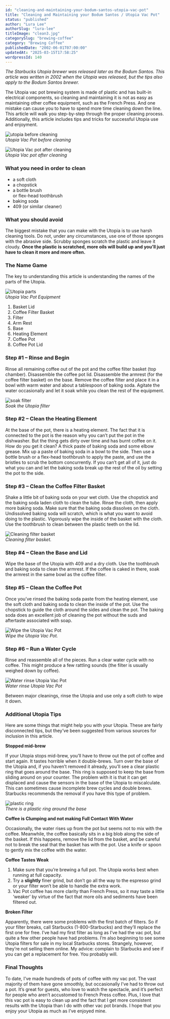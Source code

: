 ```yaml
---
id: "cleaning-and-maintaining-your-bodum-santos-utopia-vac-pot"
title: "Cleaning and Maintaining your Bodum Santos / Utopia Vac Pot"
status: "published"
author: "Lura Lee"
authorSlug: "lura-lee"
titleImage: "clean3.jpg"
categorySlug: "brewing-coffee"
category: "Brewing Coffee"
publishedDate: "2002-06-01T07:00:00"
updatedAt: "2025-03-15T17:58:25"
wordpressId: 140
---
```


*The Starbucks Utopia brewer was released later as the Bodum Santos. This article was written in 2002 when the Utopia was released, but the tips also apply to the Bodum Santos brewer.*

The Utopia vac pot brewing system is made of plastic and has built-in electrical components, so cleaning and maintaining it is not as easy as maintaining other coffee equipment, such as the French Press. And one mistake can cause you to have to spend more time cleaning down the line. This article will walk you step-by-step through the proper cleaning process. Additionally, this article includes tips and tricks for successful Utopia use and enjoyment.

![utopia before cleaning](dirty11.jpg)  
*Utopia Vac Pot before cleaning*

![Utopia Vac pot after cleaning](clean3.jpg)  
*Utopia Vac pot after cleaning*

### What you need in order to clean

-   a soft cloth
-   a chopstick
-   a bottle brush  
    or flex-head toothbrush
-   baking soda
-   409 (or similar cleaner)

### What you should avoid

The biggest mistake that you can make with the Utopia is to use harsh cleaning tools. Do not, under any circumstances, use one of those sponges with the abrasive side. Scrubby sponges scratch the plastic and leave it cloudy. **Once the plastic is scratched, more oils will build up and you’ll just have to clean it more and more often.**

### The Name Game

The key to understanding this article is understanding the names of the parts of the Utopia.

![Utopia parts](equipnum_150.jpg)  
*Utopia Vac Pot Equipment*

1.  Basket Lid
2.  Coffee Filter Basket
3.  Filter
4.  Arm Rest
5.  Base
6.  Heating Element
7.  Coffee Pot
8.  Coffee Pot Lid

### Step #1 – Rinse and Begin

Rinse all remaining coffee out of the pot and the coffee filter basket (top chamber). Disassemble the coffee pot lid. Disassemble the armrest (for the coffee filter basket) on the base. Remove the coffee filter and place it in a bowl with warm water and about a tablespoon of baking soda. Agitate the water occasionally and let it soak while you clean the rest of the equipment.

![soak filter](filter.jpg)  
*Soak the Utopia filter*

### Step #2 – Clean the Heating Element

At the base of the pot, there is a heating element. The fact that it is connected to the pot is the reason why you can’t put the pot in the dishwasher. But the thing gets dirty over time and has burnt coffee on it. How do you get it clean? A thick paste of baking soda and some elbow grease. Mix up a paste of baking soda in a bowl to the side. Then use a bottle brush or a flex-head toothbrush to apply the paste, and use the bristles to scrub the bottom concurrently. If you can’t get all of it, just do what you can and let the baking soda break up the rest of the oil by setting the pot to the side.

### Step #3 – Clean the Coffee Filter Basket

Shake a little bit of baking soda on your wet cloth. Use the chopstick and the baking soda laden cloth to clean the tube. Rinse the cloth, then apply more baking soda. Make sure that the baking soda dissolves on the cloth. Undissolved baking soda will scratch, which is what you want to avoid doing to the plastic. Vigorously wipe the inside of the basket with the cloth. Use the toothbrush to clean between the plastic teeth on the lid.

![Cleaning filter basket](stick2.jpg)  
*Cleaning filter basket.*

### Step #4 – Clean the Base and Lid

Wipe the base of the Utopia with 409 and a dry cloth. Use the toothbrush and baking soda to clean the armrest. If the coffee is caked in there, soak the armrest in the same bowl as the coffee filter.

### Step #5 – Clean the Coffee Pot

Once you’ve rinsed the baking soda paste from the heating element, use the soft cloth and baking soda to clean the inside of the pot. Use the chopstick to guide the cloth around the sides and clean the pot. The baking soda does an excellent job of cleaning the pot without the suds and aftertaste associated with soap.

![Wipe the Utopia Vac Pot](wipe.jpg)  
*Wipe the Utopia Vac Pot.*

### Step #6 – Run a Water Cycle

Rinse and reassemble all of the pieces. Run a clear water cycle with no coffee. This might produce a few rattling sounds (the filter is usually weighed down by coffee).

![Water rinse Utopia Vac Pot](water_rinse.jpg)  
*Water rinse Utopia Vac Pot*

Between major cleanings, rinse the Utopia and use only a soft cloth to wipe it down.

### Additional Utopia Tips

Here are some things that might help you with your Utopia. These are fairly disconnected tips, but they’ve been suggested from various sources for inclusion in this article.

**Stopped mid-brew**

If your Utopia stops mid-brew, you’ll have to throw out the pot of coffee and start again. It tastes horrible when it double-brews. Turn over the base of the Utopia and, if you haven’t removed it already, you’ll see a clear plastic ring that goes around the base. This ring is supposed to keep the base from sliding around on your counter. The problem with it is that it can get displaced and cause the sensors in the base of the Utopia to miscalculate. This can sometimes cause incomplete brew cycles and double brews. Starbucks recommends the removal if you have this type of problem.

![plastic ring ](bottom.jpg)  
*There is a plastic ring around the base*

**Coffee is Clumping and not making Full Contact With Water**

Occasionally, the water rises up from the pot but seems not to mix with the coffee. Meanwhile, the coffee basically sits in a big blob along the side of the basket. If this happens, remove the lid from the basket, and be careful not to break the seal that the basket has with the pot. Use a knife or spoon to gently mix the coffee with the water.

**Coffee Tastes Weak**

1.  Make sure that you’re brewing a full pot. The Utopia works best when running at full capacity.
2.  Try a **slightly** finer grind, but don’t go all the way to the espresso grind or your filter won’t be able to handle the extra work.
3.  Vac Pot coffee has more clarity than French Press, so it may taste a little ‘weaker’ by virtue of the fact that more oils and sediments have been filtered out.

**Broken Filter**

Apparently, there were some problems with the first batch of filters. So if your filter breaks, call Starbucks (1-800-Starbucks) and they’ll replace the first one for free. I’ve had my first filter as long as I’ve had the vac pot, but quite a few other people have had problems. I’m also beginning to see some Utopia filters for sale in my local Starbucks stores. Strangely, however, they’re not selling them online. My advice: complain to Starbucks and see if you can get a replacement for free. You probably will.

### Final Thoughts

To date, I’ve made hundreds of pots of coffee with my vac pot. The vast majority of them have gone smoothly, but occasionally I’ve had to throw out a pot. It’s great for guests, who love to watch the spectacle, and it’s perfect for people who aren’t accustomed to French Press coffee. Plus, I love that this vac pot is easy to clean up and the fact that I get more consistent results with the Utopia than I do with other vac pot brands. I hope that you enjoy your Utopia as much as I’ve enjoyed mine.